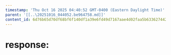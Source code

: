 ```yaml
---
timestamp: 'Thu Oct 16 2025 04:40:52 GMT-0400 (Eastern Daylight Time)'
parent: '[[..\20251016_044052.be964758.md]]'
content_id: 6d76b65d70df68bf6f140df1a39e6fd49d7167aae4d02faa5b63362744266256
---
```


# response:
